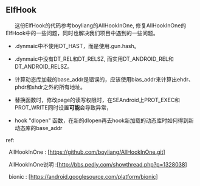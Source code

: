 ## ElfHook

&nbsp;&nbsp;&nbsp;&nbsp;&nbsp;&nbsp;这份ElfHook的代码参考boyliang的AllHookInOne, 修复AllHookInOne的
ElfHook中的一些问题，同时也解决我们项目中遇到的一些问题。

- .dynmaic中不使用DT_HAST，而是使用.gun.hash。

- .dynmaic中没有DT_REL和DT_RELSZ, 而实用DT_ANDROID_REL和DT_ANDROID_RELSZ。

- 计算动态库加载的base_addr是错误的，应该使用bias_addr来计算出ehdr、phdr和shdr之外的所有地址。

- 替换函数时，修改page的读写权限时，在SEAndroid上PROT_EXEC和PROT_WRITE同时设置**可能**会导致异常，

- hook "dlopen" 函数，在新的dlopen再去hook新加载的动态库时如何得到新动态库的base_addr


ref:

&nbsp;&nbsp;AllHookInOne : [https://github.com/boyliang/AllHookInOne.git]

&nbsp;&nbsp;AllHookInOne说明 :[http://bbs.pediy.com/showthread.php?p=1328038]

&nbsp;&nbsp;bionic : [https://android.googlesource.com/platform/bionic]
